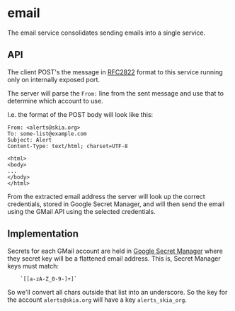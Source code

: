 # email

The email service consolidates sending emails into a single service.

## API

The client POST's the message in
[RFC2822](https://datatracker.ietf.org/doc/html/rfc2822) format to this service
running only on internally exposed port.

The server will parse the `From:` line from the sent message and use that to
determine which account to use.

I.e. the format of the POST body will look like this:

~~~
From: <alerts@skia.org>
To: some-list@example.com
Subject: Alert
Content-Type: text/html; charset=UTF-8

<html>
<body>
...
</body>
</html>
~~~

From the extracted email address the server will look up the correct
credentials, stored in Google Secret Manager, and will then send the email using
the GMail API using the selected credentials.

## Implementation

Secrets for each GMail account are held in [Google Secret
Manager](https://cloud.google.com/secret-manager) where they secret key will be
a flattened email address. This is, Secret Manager keys must match:

        `[[a-zA-Z_0-9-]+]`

So we'll convert all chars outside that list into an underscore. So the key for
the account `alerts@skia.org` will have a key `alerts_skia_org`.
